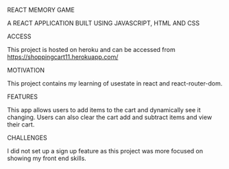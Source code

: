 REACT MEMORY GAME

A REACT APPLICATION BUILT USING JAVASCRIPT, HTML AND CSS

ACCESS

This project is hosted on heroku and can be accessed from https://shoppingcart11.herokuapp.com/

MOTIVATION

This project contains my learning of usestate in react and react-router-dom.

FEATURES

This app allows users to add items to the cart and dynamically see it changing. Users can also clear the cart add and subtract items and view their cart.

CHALLENGES

I did not set up a sign up feature as this project was more focused on showing my front end skills.

